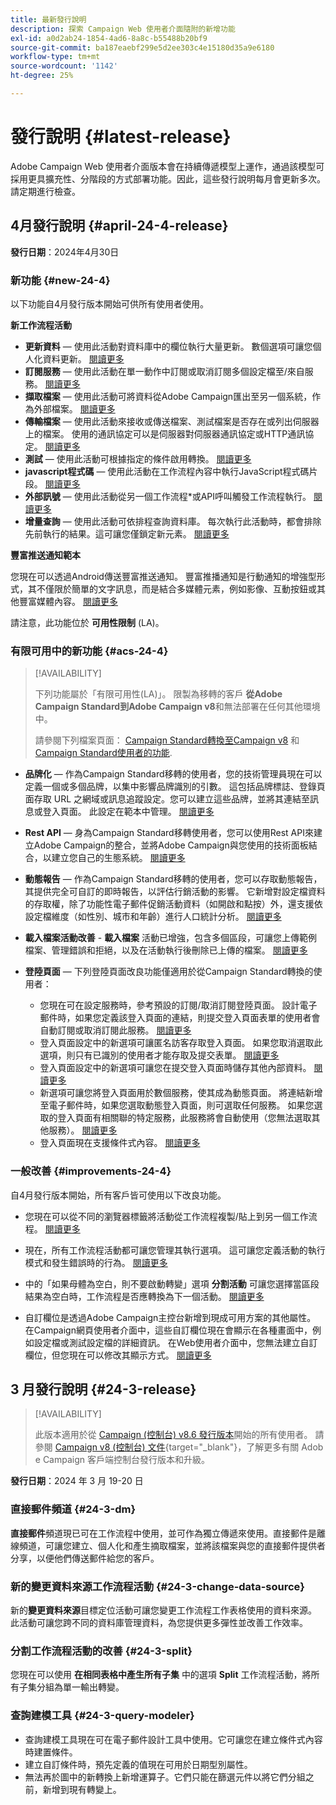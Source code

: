```yaml
---
title: 最新發行說明
description: 探索 Campaign Web 使用者介面隨附的新增功能
exl-id: a0d2ab24-1854-4ad6-8a8c-b55488b20bf9
source-git-commit: ba187eaebf299e5d2ee303c4e15180d35a9e6180
workflow-type: tm+mt
source-wordcount: '1142'
ht-degree: 25%

---
```


# 發行說明 {#latest-release}

<!--Last update: **March 19, 2024**-->

Adobe Campaign Web 使用者介面版本會在持續傳遞模型上運作，通過該模型可採用更具擴充性、分階段的方式部署功能。因此，這些發行說明每月會更新多次。請定期進行檢查。

## 4月發行說明 {#april-24-4-release}

**發行日期**：2024年4月30日

### 新功能 {#new-24-4}

以下功能自4月發行版本開始可供所有使用者使用。

**新工作流程活動**

* **更新資料**  — 使用此活動對資料庫中的欄位執行大量更新。 數個選項可讓您個人化資料更新。 [閱讀更多](../workflows/activities/update-data.md)
* **訂閱服務**  — 使用此活動在單一動作中訂閱或取消訂閱多個設定檔至/來自服務。 [閱讀更多](../workflows/activities/subscription-services.md)
* **擷取檔案**  — 使用此活動可將資料從Adobe Campaign匯出至另一個系統，作為外部檔案。 [閱讀更多](../workflows/activities/extract-file.md)
* **傳輸檔案**  — 使用此活動來接收或傳送檔案、測試檔案是否存在或列出伺服器上的檔案。 使用的通訊協定可以是伺服器對伺服器通訊協定或HTTP通訊協定。 [閱讀更多](../workflows/activities/transfer-file.md)
* **測試**  — 使用此活動可根據指定的條件啟用轉換。 [閱讀更多](../workflows/activities/test.md)
* **javascript程式碼**  — 使用此活動在工作流程內容中執行JavaScript程式碼片段。 [閱讀更多](../workflows/activities/javascript-code.md)
* **外部訊號**  — 使用此活動從另一個工作流程*或API呼叫觸發工作流程執行。 [閱讀更多](../workflows/activities/external-signal.md)
* **增量查詢**  — 使用此活動可依排程查詢資料庫。 每次執行此活動時，都會排除先前執行的結果。這可讓您僅鎖定新元素。 [閱讀更多](../workflows/activities/incremental-query.md)

**豐富推送通知範本**

您現在可以透過Android傳送豐富推送通知。 豐富推播通知是行動通知的增強型形式，其不僅限於簡單的文字訊息，而是結合多媒體元素，例如影像、互動按鈕或其他豐富媒體內容。 [閱讀更多](../push/rich-push.md)

請注意，此功能位於 **可用性限制** (LA)。

<!--
* **Audit Trail**

The Audit trail feature constantly records a detailed log of actions and events taking place within the Adobe Campaign instance in real-time. It offers a convenient method to access a chronological record of data, addressing queries such as: the status of workflows, the latest individuals to modify them, or the activities performed by users within the instance.
-->

### 有限可用中的新功能 {#acs-24-4}

>[!AVAILABILITY]
>
>下列功能屬於「有限可用性(LA)」。 限製為移轉的客戶 **從Adobe Campaign Standard到Adobe Campaign v8**&#x200B;和無法部署在任何其他環境中。
>
>請參閱下列檔案頁面： [Campaign Standard轉換至Campaign v8](../rn/acs-migration.md) 和 [Campaign Standard使用者的功能](https://experienceleague.adobe.com/docs/experience-cloud/campaign/campaign-standard-migration-home.html).

* **品牌化**  — 作為Campaign Standard移轉的使用者，您的技術管理員現在可以定義一個或多個品牌，以集中影響品牌識別的引數。 這包括品牌標誌、登錄頁面存取 URL 之網域或訊息追蹤設定。您可以建立這些品牌，並將其連結至訊息或登入頁面。 此設定在範本中管理。 [閱讀更多](https://experienceleague.adobe.com/docs/experience-cloud/campaign/branding/branding-gs.html)

* **Rest API**  — 身為Campaign Standard移轉使用者，您可以使用Rest API來建立Adobe Campaign的整合，並將Adobe Campaign與您使用的技術面板結合，以建立您自己的生態系統。 [閱讀更多](https://experienceleague.adobe.com/docs/experience-cloud/campaign/apis/get-started-apis.html)

* **動態報告**  — 作為Campaign Standard移轉的使用者，您可以存取動態報告，其提供完全可自訂的即時報告，以評估行銷活動的影響。 它新增對設定檔資料的存取權，除了功能性電子郵件促銷活動資料（如開啟和點按）外，還支援依設定檔維度（如性別、城市和年齡）進行人口統計分析。 [閱讀更多](https://experienceleague.adobe.com/docs/experience-cloud/campaign/reporting/get-started-reporting.html)

* **載入檔案活動改善** - **載入檔案** 活動已增強，包含多個區段，可讓您上傳範例檔案、管理錯誤和拒絕，以及在活動執行後刪除已上傳的檔案。 [閱讀更多](../workflows/activities/load-file.md)

* **登陸頁面**  — 下列登陸頁面改良功能僅適用於從Campaign Standard轉換的使用者：

   * 您現在可在設定服務時，參考預設的訂閱/取消訂閱登陸頁面。 設計電子郵件時，如果您定義該登入頁面的連結，則提交登入頁面表單的使用者會自動訂閱或取消訂閱此服務。 [閱讀更多](../audience/manage-services.md#create-service)
   * 登入頁面設定中的新選項可讓匿名訪客存取登入頁面。 如果您取消選取此選項，則只有已識別的使用者才能存取及提交表單。 [閱讀更多](../landing-pages/create-lp.md#create-landing-page)
   * 登入頁面設定中的新選項可讓您在提交登入頁面時儲存其他內部資料。 [閱讀更多](../landing-pages/create-lp.md#create-landing-page)
   * 新選項可讓您將登入頁面用於數個服務，使其成為動態頁面。 將連結新增至電子郵件時，如果您選取動態登入頁面，則可選取任何服務。 如果您選取的登入頁面有相關聯的特定服務，此服務將會自動使用（您無法選取其他服務）。 [閱讀更多](../landing-pages/create-lp.md#define-actions-on-form-submission)
   * 登入頁面現在支援條件式內容。 [閱讀更多](../landing-pages/lp-content.md)

### 一般改善 {#improvements-24-4}

自4月發行版本開始，所有客戶皆可使用以下改良功能。
<!--**Workflow - Copy/Paste into another tab**: -->

* 您現在可以從不同的瀏覽器標籤將活動從工作流程複製/貼上到另一個工作流程。 [閱讀更多](../workflows/orchestrate-activities.md#copy-activities-copy)

<!--**Workflow - Execution options**: -->

* 現在，所有工作流程活動都可讓您管理其執行選項。 這可讓您定義活動的執行模式和發生錯誤時的行為。 [閱讀更多](../workflows/orchestrate-activities.md#execution-options-execution)

<!-- **Workflow - Split Activity - Support Skipping Empty Transition**: -->

* 中的「如果母體為空白，則不要啟動轉變」選項 **分割活動** 可讓您選擇當區段結果為空白時，工作流程是否應轉換為下一個活動。 [閱讀更多](../workflows/activities/split.md)

<!--* **Support of custom fields**-->

* 自訂欄位是透過Adobe Campaign主控台新增到現成可用方案的其他屬性。 在Campaign網頁使用者介面中，這些自訂欄位現在會顯示在各種畫面中，例如設定檔或測試設定檔的詳細資訊。 在Web使用者介面中，您無法建立自訂欄位，但您現在可以修改其顯示方式。 [閱讀更多](../administration/custom-fields.md)


## 3 月發行說明 {#24-3-release}

>[!AVAILABILITY]
>
>此版本適用於從 [Campaign (控制台) v8.6 發行版本](https://experienceleague.adobe.com/docs/campaign/campaign-v8/releases/release-notes.html?lang=zh-Hant)開始的所有使用者。 請參閱 [Campaign v8 (控制台) 文件](https://experienceleague.adobe.com/docs/campaign/campaign-v8/releases/upgrades.html?lang=zh-Hant){target="_blank"}，了解更多有關 Adob&#x200B;&#x200B;e Campaign 客戶端控制台發行版本和升級。

**發行日期**：2024 年 3 月 19-20 日

### 直接郵件頻道 {#24-3-dm}

**直接郵件**&#x200B;頻道現已可在工作流程中使用，並可作為獨立傳遞來使用。直接郵件是離線頻道，可讓您建立、個人化和產生摘取檔案，並將該檔案與您的直接郵件提供者分享，以便他們傳送郵件給您的客戶。

### 新的變更資料來源工作流程活動 {#24-3-change-data-source}

新的&#x200B;**變更資料來源**&#x200B;目標定位活動可讓您變更工作流程工作表格使用的資料來源。 此活動可讓您跨不同的資料庫管理資料，為您提供更多彈性並改善工作效率。

### 分割工作流程活動的改善 {#24-3-split}

您現在可以使用 **在相同表格中產生所有子集** 中的選項 **Split** 工作流程活動，將所有子集分組為單一輸出轉變。

### 查詢建模工具 {#24-3-query-modeler}

* 查詢建模工具現在可在電子郵件設計工具中使用。它可讓您在建立條件式內容時建置條件。
* 建立自訂條件時，預先定義的值現在可用於日期型別屬性。
* 無法再於圖中的新轉換上新增運算子。它們只能在篩選元件以將它們分組之前，新增到現有轉變上。
